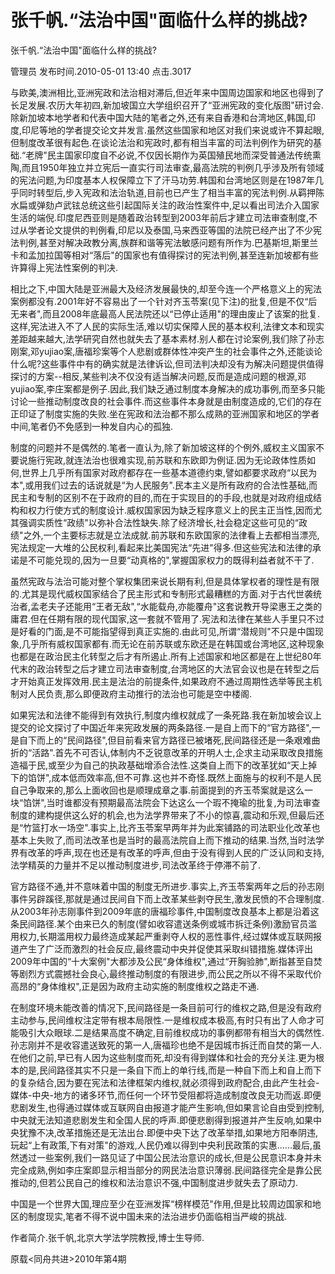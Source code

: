 # 张千帆.“法治中国"面临什么样的挑战?  
张千帆.“法治中国"面临什么样的挑战?

管理员 发布时间.2010-05-01 13:40  点击.3017

 

与欧美,澳洲相比,亚洲宪政和法治相对滞后,但近年来中国周边国家和地区也得到了长足发展.农历大年初四,新加坡国立大学组织召开了“亚洲宪政的变化版图"研讨会.除新加坡本地学者和代表中国大陆的笔者之外,还有来自香港和台湾地区,韩国,印度,印尼等地的学者提交论文并发言.虽然这些国家和地区对我们来说或许不算起眼,但制度改革很有起色.在谈论法治和宪政时,都有相当丰富的司法判例作为研究的基础.“老牌"民主国家印度自不必说,不仅因长期作为英国殖民地而深受普通法传统熏陶,而且1950年独立并立宪后一直实行司法审查,最高法院的判例几乎涉及所有领域的宪法问题,为印度基本人权保障立下了汗马功劳.韩国和台湾地区则是在1987年几乎同时转型后,步入宪政和法治轨道,目前也已产生了相当丰富的宪法判例.从羁押陈水扁或弹劾卢武铉总统这些引起国际关注的政治性案件中,足以看出司法介入国家生活的端倪.印度尼西亚则是随着政治转型到2003年前后才建立司法审查制度,不过从学者论文提供的判例看,印尼以及泰国,马来西亚等国的法院已经产出了不少宪法判例,甚至对解决政教分离,族群和谐等宪法敏感问题有所作为.巴基斯坦,斯里兰卡和孟加拉国等相对“落后"的国家也有值得探讨的宪法判例,甚至连新加坡都有些许算得上宪法性案例的判决.

 

相比之下,中国大陆是亚洲最大及经济发展最快的,却至今连一个严格意义上的宪法案例都没有.2001年好不容易出了一个针对齐玉苓案(见下注)的批复,但是不仅“后无来者",而且2008年底最高人民法院还以“已停止适用"的理由废止了该案的批复.这样,宪法进入不了人民的实际生活,难以切实保障人民的基本权利,法律文本和现实差距越来越大,法学研究自然也就失去了基本素材.别人都在讨论案例,我们除了孙志刚案,邓yujiao案,唐福珍案等个人悲剧或群体性冲突产生的社会事件之外,还能谈论什么呢?这些事件中有的确实就是法律诉讼,但司法判决却没有为解决问题提供值得探讨的方案--相反,某些判决不仅没有适当解决问题,反而是造成问题的根源,邓yujiao案,李庄案都是例子.因此,我们缺乏通过制度本身解决的成功事例,而至多只能讨论一些推动制度改良的社会事件.而这些事件本身就是由制度造成的,它们的存在正印证了制度实施的失败.坐在宪政和法治都不那么成熟的亚洲国家和地区的学者中间,笔者仍不免感到一种发自内心的孤独.

 

制度的问题并不是偶然的.笔者一直认为,除了新加坡这样的个例外,威权主义国家不要说施行宪政,就连法治也很难实现,前苏联和东欧即为例证.因为无论政体性质如何,世界上几乎所有国家对政府都存在一些基本道德约束,譬如都要求政府“以民为本",或用我们过去的话说就是“为人民服务".民本主义是所有政府的合法性基础,而民主和专制的区别不在于政府的目的,而在于实现目的的手段,也就是对政府组成结构和权力行使方式的制度设计.威权国家因为缺乏程序意义上的民主正当性,因而尤其强调实质性“政绩"以弥补合法性缺失.除了经济增长,社会稳定这些可见的“政绩"之外,一个主要标志就是立法成就.前苏联和东欧国家的法律看上去都相当漂亮,宪法规定一大堆的公民权利,看起来比美国宪法“先进"得多.但这些宪法和法律的承诺是不可能兑现的,因为一旦要“动真格的",掌握国家权力的既得利益者就不干了.

 

虽然宪政与法治可能对整个掌权集团来说长期有利,但是具体掌权者的理性是有限的.尤其是现代威权国家结合了民主形式和专制形式最糟糕的方面.对于古代世袭统治者,孟老夫子还能用“王者无敌",“水能载舟,亦能覆舟"这套说教开导梁惠王之类的庸君.但在任期有限的现代国家,这一套就不管用了.宪法和法律在某些人手里只不过是好看的门面,是不可能指望得到真正实施的.由此可见,所谓“潜规则"不只是中国现象,几乎所有威权国家都有.而无论在前苏联或东欧还是在韩国或台湾地区,这种现象也都是在政治民主化转型之后才有所遏止.所有上述国家和地区都是在上世纪80年代末的政治转型之后才建立司法审查制度,台湾地区的大法官会议也是在转型之后才开始真正发挥效用.民主是法治的前提条件,如果政府不通过周期性选举等民主机制对人民负责,那么即便政府主动推行的法治也可能是空中楼阁.

 

如果宪法和法律不能得到有效执行,制度内维权就成了一条死路.我在新加坡会议上提交的论文探讨了中国近年来宪政发展的两条路径.一是自上而下的“官方路径",一是自下而上的“民间路径",但目前看来官方路径已被堵死,民间路径还是一条艰难曲折的“活路".首先不可否认,体制内不乏锐意改革的开明人士,企求主动采取改良措施造福于民,或至少为自己的执政基础增添合法性.这类自上而下的改革犹如“天上掉下的馅饼",成本低而效率高,但不可靠.这也并不奇怪.既然上面施与的权利不是人民自己争取来的,那么上面收回也是顺理成章之事.前面提到的齐玉苓案就是这么一块“馅饼",当时谁都没有预期最高法院会下达这么一个瑕不掩瑜的批复,为司法审查制度的建构提供这么好的机会,也为法学界带来了不小的惊喜,震动和乐观,但最后还是“竹篮打水一场空".事实上,比齐玉苓案早两年并为此案铺路的司法职业化改革也基本上失败了,而司法改革也是当时的最高法院自上而下推动的结果.当然,当时法学界有改革的呼声,现在也还是有改革的呼声,但由于没有得到人民的广泛认同和支持,法学精英的力量并不足以推动制度进步,司法改革终于停滞不前了.

 

官方路径不通,并不意味着中国的制度无所进步.事实上,齐玉苓案两年之后的孙志刚事件另辟蹊径,那就是通过民间自下而上改革某些剥夺民生,激发民愤的不合理制度.从2003年孙志刚事件到2009年底的唐福珍事件,中国制度改良基本上都是沿着这条民间路径.某个由来已久的制度(譬如收容遣送条例或城市拆迁条例)激励官员滥用权力,长期滥用权力最终造成某起严重剥夺人权的恶性事件,经过媒体或互联网报道产生了广泛而激烈的社会反应,最终震动中央并促使其采取纠错措施.媒体评出2009年中国的“十大案例"大都涉及公民“身体维权",通过“开胸验肺",断指甚至自焚等剧烈方式震撼社会良心,最终推动制度的有限进步,而公民之所以不得不采取代价高昂的“身体维权",正是因为政府主动实施的制度维权之路走不通.

 

在制度环境未能改善的情况下,民间路径是一条目前可行的维权之路,但是没有政府主动参与,民间维权注定带有根本局限性.一是维权成本极高,有时只有出了人命才可能吸引大众眼球.二是结果高度不确定,目前维权成功的事例都带有相当大的偶然性.孙志刚并不是收容遣送致死的第一人,唐福珍也绝不是因城市拆迁而自焚的第一人.在他们之前,早已有人因为这些制度而死,却没有得到媒体和社会的充分关注.更为根本的是,民间路径其实不只是一条自下而上的单行线,而是一种自下而上和自上而下的复杂结合,因为要在宪法和法律框架内维权,就必须得到政府配合,由此产生社会-媒体-中央-地方的诸多环节,而任何一个环节受阻都将造成制度改良无功而返.即便悲剧发生,也得通过媒体或互联网自由报道才能产生影响,但如果言论自由受到控制,中央就无法知道悲剧发生和全国人民的呼声.即便悲剧得到报道并产生反响,如果中央犹豫不决,改革措施还是无法出台.即便中央下达了改革举措,如果地方阳奉阴违,玩起“上有政策,下有对策"的游戏,人民仍难以得到中央利民政策的实惠......最后,虽然透过一些案例,我们一路见证了中国公民法治意识的成长,但是公民意识本身并未完全成熟,例如李庄案即显示相当部分的网民法治意识薄弱.民间路径完全是靠公民推动的,但若公民自己的维权和法治意识不强,中国制度进步就失去了原动力.

 

中国是一个世界大国,理应至少在亚洲发挥“榜样模范"作用,但是比较周边国家和地区的制度现实,笔者不得不说中国未来的法治进步仍面临相当严峻的挑战.

作者简介.张千帆,北京大学法学院教授,博士生导师.



原载<同舟共进>2010年第4期